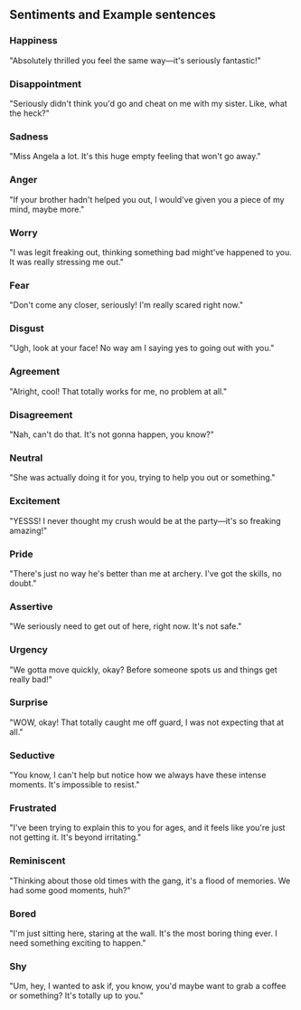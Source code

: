 ## Sentiments and Example sentences

### Happiness
"Absolutely thrilled you feel the same way—it's seriously fantastic!"

### Disappointment
"Seriously didn't think you'd go and cheat on me with my sister. Like, what the heck?"

### Sadness
"Miss Angela a lot. It's this huge empty feeling that won't go away."

### Anger
"If your brother hadn't helped you out, I would've given you a piece of my mind, maybe more."

### Worry
"I was legit freaking out, thinking something bad might've happened to you. It was really stressing me out."

### Fear
"Don't come any closer, seriously! I'm really scared right now."

### Disgust
"Ugh, look at your face! No way am I saying yes to going out with you."

### Agreement
"Alright, cool! That totally works for me, no problem at all."

### Disagreement
"Nah, can't do that. It's not gonna happen, you know?"

### Neutral
"She was actually doing it for you, trying to help you out or something."

### Excitement
"YESSS! I never thought my crush would be at the party—it's so freaking amazing!"

### Pride
"There's just no way he's better than me at archery. I've got the skills, no doubt."

### Assertive
"We seriously need to get out of here, right now. It's not safe."

### Urgency
"We gotta move quickly, okay? Before someone spots us and things get really bad!"

### Surprise
"WOW, okay! That totally caught me off guard, I was not expecting that at all."

### Seductive
"You know, I can't help but notice how we always have these intense moments. It's impossible to resist."

### Frustrated
"I've been trying to explain this to you for ages, and it feels like you're just not getting it. It's beyond irritating."

### Reminiscent
"Thinking about those old times with the gang, it's a flood of memories. We had some good moments, huh?"

### Bored
"I'm just sitting here, staring at the wall. It's the most boring thing ever. I need something exciting to happen."

### Shy
"Um, hey, I wanted to ask if, you know, you'd maybe want to grab a coffee or something? It's totally up to you."

